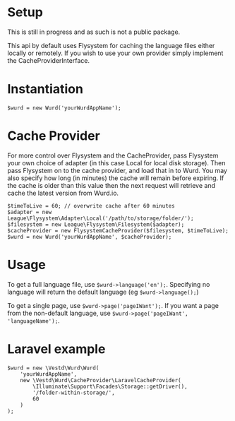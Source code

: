 # Setup
This is still in progress and as such is not a public package.

This api by default uses Flysystem for caching the language files either locally or remotely. If you wish to use your own provider simply implement the CacheProviderInterface.

# Instantiation
```
$wurd = new Wurd('yourWurdAppName');
```

# Cache Provider

For more control over Flysystem and the CacheProvider, pass Flysystem your own choice of adapter (in this case Local for local disk storage). Then pass Flysystem on to the cache provider, and load that in to Wurd. 
You may also specify how long (in minutes) the cache will remain before expiring. If the cache is older than this value then the next request will retrieve and cache the latest version from Wurd.io. 

```
$timeToLive = 60; // overwrite cache after 60 minutes
$adapter = new League\Flysystem\Adapter\Local('/path/to/storage/folder/');
$filesystem = new League\Flysystem\Filesystem($adapter);
$cacheProvider = new FlysystemCacheProvider($filesystem, $timeToLive);
$wurd = new Wurd('yourWurdAppName', $cacheProvider);
```

# Usage
To get a full language file, use `$wurd->language('en');`. 
Specifying no language will return the default language (eg `$wurd->language();`)

To get a single page, use `$wurd->page('pageIWant');`. 
If you want a page from the non-default language, use `$wurd->page('pageIWant', 'languageName');`.

# Laravel example

```
$wurd = new \Vestd\Wurd\Wurd(
    'yourWurdAppName',
    new \Vestd\Wurd\CacheProvider\LaravelCacheProvider(
        \Illuminate\Support\Facades\Storage::getDriver(),
        '/folder-within-storage/',
        60
    )
);
```